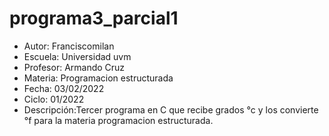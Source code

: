 # programa3_parcial1

<ul>
<li>Autor: Franciscomilan</li>
 <li>Escuela: Universidad uvm</li>
 <li>Profesor: Armando Cruz</li>
 <li>Materia: Programacion estructurada</li>
 <li>Fecha: 03/02/2022</li>
 <li>Ciclo: 01/2022</li>

<li>Descripción:Tercer programa en C que recibe grados °c y los convierte °f para la materia programacion estructurada.   </li>
 
